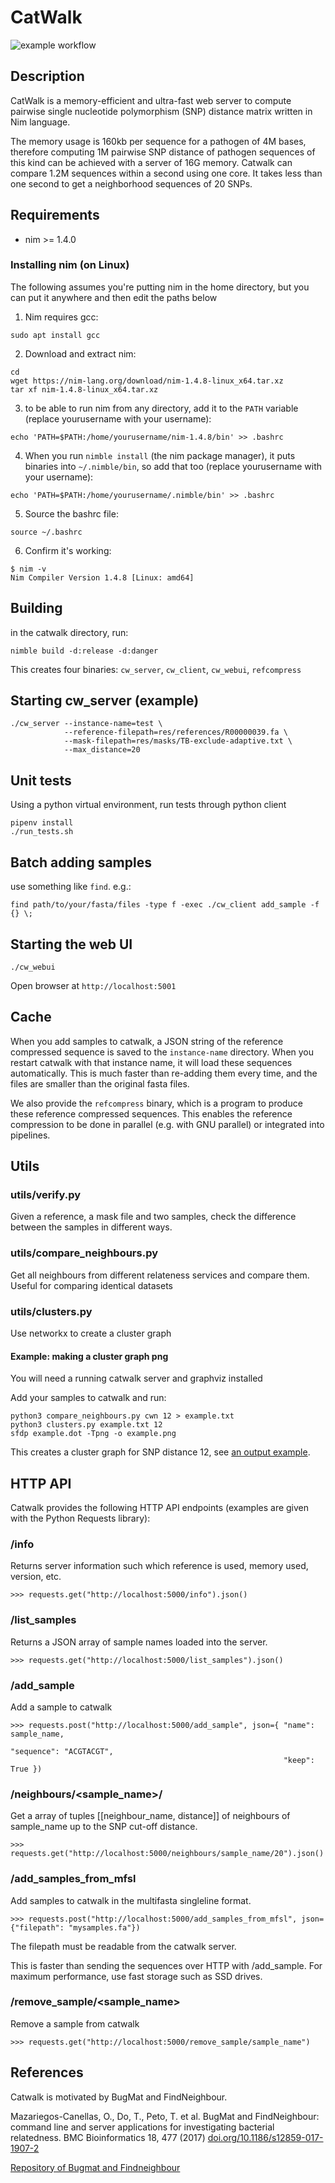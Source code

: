 # CatWalk

![example workflow](https://github.com/dvolk/catwalk/actions/workflows/test_cw.yml/badge.svg)

## Description

CatWalk is a memory-efficient and ultra-fast web server to compute pairwise single nucleotide polymorphism (SNP) distance matrix written in Nim language.

The memory usage is 160kb per sequence for a pathogen of 4M bases, therefore computing 1M pairwise SNP distance of pathogen sequences of this kind can be achieved with a server of 16G memory. Catwalk can compare 1.2M sequences within a second using one core. It takes less than one second to get a neighborhood sequences of 20 SNPs.


## Requirements

- nim >= 1.4.0

### Installing nim (on Linux)

The following assumes you're putting nim in the home directory, but you can put it anywhere and then edit the paths below

1. Nim requires gcc:
```
sudo apt install gcc
```

2. Download and extract nim:
```
cd
wget https://nim-lang.org/download/nim-1.4.8-linux_x64.tar.xz
tar xf nim-1.4.8-linux_x64.tar.xz
```

3. to be able to run nim from any directory, add it to the `PATH` variable (replace yourusername with your username):
```
echo 'PATH=$PATH:/home/yourusername/nim-1.4.8/bin' >> .bashrc
```

4. When you run `nimble install` (the nim package manager), it puts binaries into `~/.nimble/bin`, so add that too (replace yourusername with your username):
```
echo 'PATH=$PATH:/home/yourusername/.nimble/bin' >> .bashrc
```

5. Source the bashrc file:
```
source ~/.bashrc
```
6. Confirm it's working:
```
$ nim -v
Nim Compiler Version 1.4.8 [Linux: amd64]
```

## Building

in the catwalk directory, run:

    nimble build -d:release -d:danger

This creates four binaries: `cw_server`, `cw_client`, `cw_webui`, `refcompress`

## Starting cw_server (example)

    ./cw_server --instance-name=test \
                --reference-filepath=res/references/R00000039.fa \
                --mask-filepath=res/masks/TB-exclude-adaptive.txt \
                --max_distance=20

## Unit tests

Using a python virtual environment, run tests through python client

    pipenv install
    ./run_tests.sh

## Batch adding samples

use something like `find`. e.g.:

    find path/to/your/fasta/files -type f -exec ./cw_client add_sample -f {} \;

## Starting the web UI

    ./cw_webui

Open browser at `http://localhost:5001`

## Cache

When you add samples to catwalk, a JSON string of the reference compressed sequence is saved to the `instance-name` directory. When you restart catwalk with that instance name, it will load these sequences automatically. This is much faster than re-adding them every time, and the files are smaller than the original fasta files.

We also provide the `refcompress` binary, which is a program to produce these reference compressed sequences. This enables the reference compression to be done in parallel (e.g. with GNU parallel) or integrated into pipelines.

## Utils

### utils/verify.py

Given a reference, a mask file and two samples, check the difference between
the samples in different ways.

### utils/compare_neighbours.py

Get all neighbours from different relateness services and compare them. Useful for
comparing identical datasets

### utils/clusters.py

Use networkx to create a cluster graph

#### Example: making a cluster graph png

You will need a running catwalk server and graphviz installed

Add your samples to catwalk and run:

```
python3 compare_neighbours.py cwn 12 > example.txt
python3 clusters.py example.txt 12
sfdp example.dot -Tpng -o example.png
```

This creates a cluster graph for SNP distance 12, see [an output example](https://gitea.mmmoxford.uk/dvolk/catwalk/raw/branch/master/doc/cluster-example.png).

## HTTP API

Catwalk provides the following HTTP API endpoints (examples are given with the Python Requests library):

### /info

Returns server information such which reference is used, memory used, version, etc.

    >>> requests.get("http://localhost:5000/info").json()

### /list_samples

Returns a JSON array of sample names loaded into the server.

    >>> requests.get("http://localhost:5000/list_samples").json()

### /add_sample

Add a sample to catwalk

    >>> requests.post("http://localhost:5000/add_sample", json={ "name": sample_name,
                                                                 "sequence": "ACGTACGT",
                                                                 "keep": True })

### /neighbours/<sample_name>/<distance>

Get a array of tuples [[neighbour_name, distance]] of neighbours of sample_name up to the SNP cut-off distance.

    >>> requests.get("http://localhost:5000/neighbours/sample_name/20").json()

### /add_samples_from_mfsl

Add samples to catwalk in the multifasta singleline format.

    >>> requests.post("http://localhost:5000/add_samples_from_mfsl", json={"filepath": "mysamples.fa"})

The filepath must be readable from the catwalk server.

This is faster than sending the sequences over HTTP with /add_sample. For maximum performance, use fast storage such as SSD drives.

### /remove_sample/<sample_name>

Remove a sample from catwalk

    >>> requests.get("http://localhost:5000/remove_sample/sample_name")

## References

Catwalk is motivated by BugMat and FindNeighbour.

Mazariegos-Canellas, O., Do, T., Peto, T. et al. BugMat and FindNeighbour: command line and server applications for investigating bacterial relatedness. BMC Bioinformatics 18, 477 (2017) [doi.org/10.1186/s12859-017-1907-2](https://doi.org/10.1186/s12859-017-1907-2)

[Repository of Bugmat and Findneighbour](https://github.com/davidhwyllie/findNeighbour)
